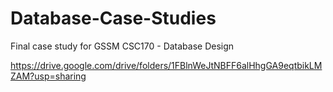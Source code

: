 # Database-Case-Studies
Final case study for GSSM CSC170 - Database Design

https://drive.google.com/drive/folders/1FBlnWeJtNBFF6alHhgGA9eqtbikLMZAM?usp=sharing
